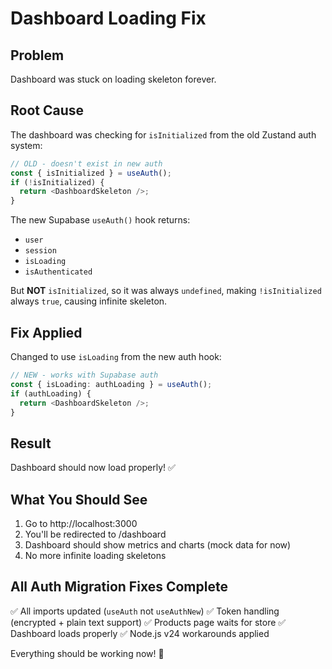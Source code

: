 # Dashboard Loading Fix

## Problem
Dashboard was stuck on loading skeleton forever.

## Root Cause
The dashboard was checking for `isInitialized` from the old Zustand auth system:

```typescript
// OLD - doesn't exist in new auth
const { isInitialized } = useAuth();
if (!isInitialized) {
  return <DashboardSkeleton />;
}
```

The new Supabase `useAuth()` hook returns:
- `user`
- `session`  
- `isLoading`
- `isAuthenticated`

But **NOT** `isInitialized`, so it was always `undefined`, making `!isInitialized` always `true`, causing infinite skeleton.

## Fix Applied
Changed to use `isLoading` from the new auth hook:

```typescript
// NEW - works with Supabase auth
const { isLoading: authLoading } = useAuth();
if (authLoading) {
  return <DashboardSkeleton />;
}
```

## Result
Dashboard should now load properly! ✅

## What You Should See
1. Go to http://localhost:3000
2. You'll be redirected to /dashboard
3. Dashboard should show metrics and charts (mock data for now)
4. No more infinite loading skeletons

## All Auth Migration Fixes Complete

✅ All imports updated (`useAuth` not `useAuthNew`)
✅ Token handling (encrypted + plain text support)
✅ Products page waits for store
✅ Dashboard loads properly
✅ Node.js v24 workarounds applied

Everything should be working now! 🎉

